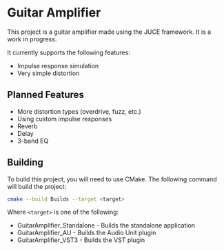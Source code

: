 # Guitar Amplifier

This project is a guitar amplifier made using the JUCE framework. It is a work in progress.

It currently supports the following features:

- Impulse response simulation
- Very simple distortion

## Planned Features

- More distortion types (overdrive, fuzz, etc.)
- Using custom impulse responses
- Reverb
- Delay
- 3-band EQ

## Building

To build this project, you will need to use CMake. The following command will build the project:

```bash
cmake --build Builds --target <target>
```

Where `<target>` is one of the following:

- GuitarAmplifier_Standalone - Builds the standalone application
- GuitarAmplifier_AU - Builds the Audio Unit plugin
- GuitarAmplifier_VST3 - Builds the VST plugin
